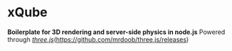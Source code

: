 # xQube

**Boilerplate for 3D rendering and server-side physics in node.js**
Powered through [*three.js*](https://threejs.org/)(https://github.com/mrdoob/three.js/releases)
